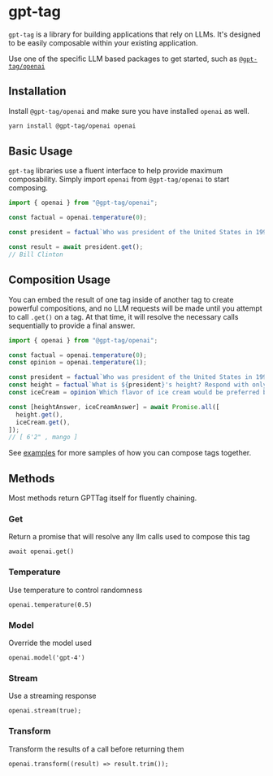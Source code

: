 # gpt-tag

`gpt-tag` is a library for building applications that rely on LLMs. It's designed to be easily composable within your existing application.

Use one of the specific LLM based packages to get started, such as [`@gpt-tag/openai`](./packages/openai/README.md)

## Installation

Install `@gpt-tag/openai` and make sure you have installed `openai` as well.

```bash
yarn install @gpt-tag/openai openai
```

## Basic Usage

`gpt-tag` libraries use a fluent interface to help provide maximum composability. Simply import `openai` from `@gpt-tag/openai` to start composing.

```typescript
import { openai } from "@gpt-tag/openai";

const factual = openai.temperature(0);

const president = factual`Who was president of the United States in 1997`;

const result = await president.get();
// Bill Clinton
```

## Composition Usage

You can embed the result of one tag inside of another tag to create powerful compositions, and no LLM requests will be
made until you attempt to call `.get()` on a tag. At that time, it will resolve the necessary calls sequentially to
provide a final answer.

```typescript
import { openai } from "@gpt-tag/openai";

const factual = openai.temperature(0);
const opinion = openai.temperature(1);

const president = factual`Who was president of the United States in 1997? Respond with only their name`;
const height = factual`What is ${president}'s height? Respond with only the height. Format: D'D"`;
const iceCream = opinion`Which flavor of ice cream would be preferred by ${president}? Choose only one. Guess if you don't know. Format: <flavor>`;

const [heightAnswer, iceCreamAnswer] = await Promise.all([
  height.get(),
  iceCream.get(),
]);
// [ 6'2" , mango ]
```

See [examples](./packages/openai) for more samples of how you can compose tags together.

## Methods

Most methods return GPTTag itself for fluently chaining.

### Get

Return a promise that will resolve any llm calls used to compose this tag

```
await openai.get()
```

### Temperature

Use temperature to control randomness

```
openai.temperature(0.5)
```

### Model

Override the model used

```
openai.model('gpt-4')
```

### Stream

Use a streaming response

```
openai.stream(true);
```

### Transform

Transform the results of a call before returning them

```
openai.transform((result) => result.trim());
```

